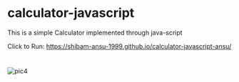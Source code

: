 # calculator-javascript
This is a simple Calculator implemented through java-script 

Click to Run: https://shibam-ansu-1999.github.io/calculator-javascript-ansu/

#
![pic4](https://user-images.githubusercontent.com/67412243/92886935-b8d89d00-f431-11ea-95f2-61badea468bb.png)
